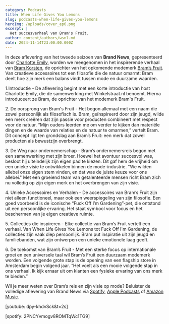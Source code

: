 ```yaml
---
category: Podcasts
title: When Life Gives You Lemons
slug: podcasts-when-life-gives-you-lemons
heroImg: /uploads/cover_ep6.png
excerpt: |
  Het succesverhaal van Bram's Fruit.
author: content/authors/wsnl.md
date: 2024-11-14T23:00:00.000Z
---
```


In deze aflevering van het tweede seizoen van **Brand News**, gepresenteerd door [Charlotte Emily](https://www.instagram.com/charlotteemilyb/), worden we meegenomen in het inspirerende verhaal van [Bram Korsten](https://www.instagram.com/bramkorsten/), de oprichter van het opkomende modemerk [Bram’s Fruit](https://www.winkelstraat.nl/designers/brams-fruit). Van creatieve accessoires tot een filosofie die de natuur omarmt: Bram deelt hoe zijn merk een balans vindt tussen mode en duurzame waarden.

1.Introductie - De aflevering begint met een korte introductie van host Charlotte Emily, die de samenwerking met Winkelstraat.nl benoemt. Hierna introduceert ze Bram, de oprichter van het modemerk Bram's Fruit. 

2\. De oorsprong van Bram's Fruit - Het begon allemaal met een naam die zowel persoonlijk als filosofisch is. Bram, geïnspireerd door zijn jeugd, wilde een merk creëren dat zijn passie voor producten combineert met respect voor de natuur. “Mijn ouders leerden me om verder te kijken dan materiële dingen en de waarde van relaties en de natuur te omarmen,” vertelt Bram. Dit concept ligt ten grondslag aan Bram’s Fruit: een merk dat zowel producten als bewustzijn overbrengt.

3\. De Weg naar ondernemerschap - Bram’s ondernemersreis begon met een samenwerking met zijn broer. Hoewel het avontuur succesvol was, besloot hij uiteindelijk zijn eigen pad te kiezen. Dit gaf hem de vrijheid om een unieke visie te ontwikkelen binnen de mode-industrie. "We wilden allebei onze eigen stem vinden, en dat was de juiste keuze voor ons allebei." Met een groeiend team van getalenteerde mensen richt Bram zich nu volledig op zijn eigen merk en het overbrengen van zijn visie.

4\. Unieke Accessoires en Verhalen - De accessoires van Bram’s Fruit zijn niet alleen functioneel, maar ook een weerspiegeling van zijn filosofie. Een goed voorbeeld is de iconische “Fuck Off I’m Gardening”-pet, die ontstond uit een persoonlijke ervaring. Het staat symbool voor focus en het beschermen van je eigen creatieve ruimte.

5\. Collecties die inspireren - Elke collectie van Bram’s Fruit vertelt een verhaal. Van When Life Gives You Lemons tot Fuck Off I'm Gardening, de collecties zijn vaak diep persoonlijk. Bram put inspiratie uit zijn jeugd en familiebanden, wat zijn ontwerpen een unieke emotionele laag geeft.

6\. De toekomst van Bram’s Fruit - Met een sterke focus op internationale groei en een universele taal wil Bram’s Fruit een duurzaam modemerk worden. Een volgende grote stap is de opening van een flagship store in Amsterdam begin volgend jaar. “Het voelt als een mooie volgende stap in ons verhaal. Ik kijk ernaar uit om klanten een fysieke ervaring van ons merk te bieden.”

Wil je meer weten over Bram’s reis en zijn visie op mode? Beluister de volledige aflevering van Brand News via [Spotify](https://open.spotify.com/episode/2PNCYvmogv8ROMTqWc1TG9), [Apple Podcasts](https://podcasts.apple.com/nl/podcast/when-life-gives-you-lemons-the-rise-of-brams-fruit/id1719125980?i=1000677062389) of [Amazon Music](https://music.amazon.co.uk/podcasts/41e8acae-a62a-4f3b-ad9b-c3a3f8b95e19/episodes/722ff933-b3be-4382-b760-81e7df9fea5b/brand-news-when-life-gives-you-lemons-the-rise-of-bram's-fruit).


\[youtube: dpy-khdvSck\&t=2s]

\[spotify: 2PNCYvmogv8ROMTqWc1TG9]
